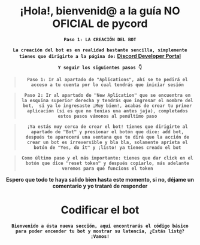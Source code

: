 <div align="center">
  <h1> ¡Hola!, bienvenid@ a la guía NO OFICIAL de pycord </h1>
  
  **```Paso 1: LA CREACIÓN DEL BOT```**
  
  **```La creación del bot es en realidad bastante sencilla, simplemente tienes que dirigirte a la página de:```** **[Discord Developer Portal](https://discord.com/developers/docs/intro)** 
 
  **```Y seguir los siguientes pasos 👇```**
  
  >**```Paso 1: Ir al apartado de "Aplications", ahí se te pedirá el acceso a tu cuenta por lo cual tendrás que iniciar sesión```**
  
  
  >**```Paso 2: Ir al apartado de "New Aplication" que se encuentra en la esquina superior derecha y tendrás que ingresar el nombre del bot,  si ya lo ingresaste ¡Muy bien!, acabas de crear tu primer aplicación (si es que no tenías una antes jaja), completados estos pasos vámonos al penúltimo paso```**
  
  >**```¡Ya estás muy cerca de crear el bot! tienes que dirigirte al apartado de "Bot" y presionar el botón que dice: add bot, después te aparecerá una ventana que te dirá que la acción de crear un bot es irreversible y bla bla, solamente aprieta el botón de "Yes, do it" y ¡listo! ya tienes creado el bot```**
  
 > **```Como último paso y el más importante: tienes que dar click en el botón que dice "reset token" y después copiarlo, más adelante veremos para qué funcions el token```**
  
 **Espero que todo te haya salido bien hasta este momento, si no, déjame un comentario y yo trataré de responder**
  
  <div align="center">
    <h1> Codificar el bot </h1>
    
**```Bienvenido a ésta nueva sección, aquí encontrarás el código básico para poder encender tu bot y mostrar su latencia, ¿Estás list@? ¡Vamos!```**
